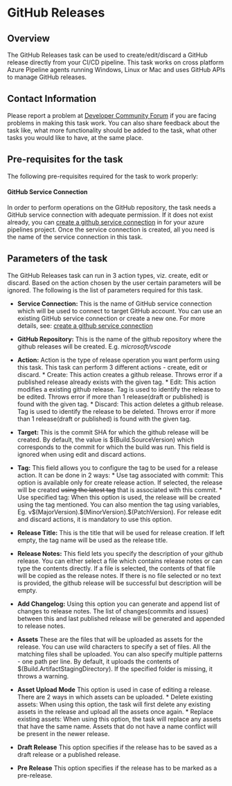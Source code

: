 #  GitHub Releases

## Overview

The GitHub Releases task can be used to create/edit/discard a GitHub release directly from your CI/CD pipeline. This task  works on cross platform Azure Pipeline agents running Windows, Linux or Mac and uses GitHub APIs to manage GitHub releases. 

## Contact Information

Please report a problem at [Developer Community Forum](https://developercommunity.visualstudio.com/spaces/21/index.html) if you are facing problems in making this task work.  You can also share feedback about the task like, what more functionality should be added to the task, what other tasks you would like to have, at the same place.

## Pre-requisites for the task
The following pre-requisites required for the task to work properly:

#### GitHub Service Connection
In order to perform operations on the GitHub repository, the task needs a GitHub service connection with adequate permission. If it does not exist already, you can [create a github service connection](https://docs.microsoft.com/en-us/azure/devops/pipelines/library/service-endpoints?view=vsts#sep-github) in for your azure pipelines project. Once the service connection is created, all you  need is the name of the service connection in this task.

## Parameters of the task

The GitHub Releases task can run in 3 action types, viz. create, edit or discard. Based on the action chosen by the user certain parameters will be ignored. The following is the list of parameters required for this task.


* **Service Connection:**  This is the name of GitHub service connection which will be used to connect to target GitHub account. You can use an existing GitHub service connection or create a new one. For more details, see: [create a github service connection](https://docs.microsoft.com/en-us/azure/devops/pipelines/library/service-endpoints?view=vsts#sep-github)

* **GitHub Repository:**  This is the name of the github repository where the github releases will be created. E.g. *microsoft/vscode*

* **Action:**  Action is the type of release operation you want perform using this task. This task can perform 3 different actions - create, edit or discard. 
                * Create: This action creates a github release. Throws error if a published release already exists with the given tag.
                * Edit: This action modifies a existing github release. Tag is used to identify the release to be edited. Throws error if more than 1 release(draft or published) is found with the given tag.
                * Discard: This action deletes a github release. Tag is used to identify the release to be deleted. Throws error if more than 1 release(draft or published) is found with the given tag. 

* **Target:** This is the commit SHA for which the github release will be created. By default, the value is $(Build.SourceVersion) which corresponds to the commit for which the build was run. This field is ignored when using edit and discard actions.

* **Tag:** This field allows you to configure the tag to be used for a release action. It can be done in 2 ways:
                * Use tag associated with commit: This option is available only for create release action. If selected, the release will be created ~~using the latest tag~~ that is associated with this commit. 
                * Use specified tag: When this option is used, the release will be created using the tag mentioned. You can also mention the tag using variables,  Eg. v\$(MajorVersion).\$(MinorVersion).\$(PatchVersion). For release edit and discard actions, it is mandatory to use this option. 
                
* **Release Title:** This is the title that will be used for release creation. If left empty, the tag name will be used as the release title.
* **Release Notes:** This field lets you specify the description of your github release. You can either select a file which contains release notes or can type the contents directly. If a file is selected, the contents of that file will be copied as the release notes. If there is no file selected or no text is provided, the github release will be successful but description will be empty.
* **Add Changelog:** Using this option you can generate and append list of changes to release notes. The list of changes(commits and issues) between this and last published release will be generated and appended to release notes. 
* **Assets** These are the files that will be uploaded as assets for the release. You can use wild characters to specify a set of files. All the matching files shall be uploaded. You can also specify multiple patterns - one path per line. By default, it uploads the contents of $(Build.ArtifactStagingDirectory). If the specified folder is missing, it throws a warning. 
* **Asset Upload Mode** This option is used in case of editing a release. There are 2 ways in which assets can be uploaded.
                * Delete existing assets: When using this option, the task will first delete any existing assets in the release and upload all the assets once again.
                * Replace existing assets: When using this option, the task will replace any assets that have the same name. Assets that do not have a name conflict will be present in the newer release.
* **Draft Release** This option specifies if the release has to be saved as a draft release or a published release.
* **Pre Release** This option specifies if the release has to be marked as a pre-release.
 


